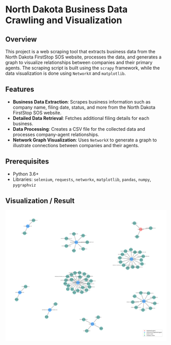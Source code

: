 
# North Dakota Business Data Crawling and Visualization

## Overview

This project is a web scraping tool that extracts business data from the North Dakota FirstStop SOS website, processes the data, and generates a graph to visualize relationships between companies and their primary agents. The scraping script is built using the `scrapy` framework, while the data visualization is done using `NetworkX` and `matplotlib`.

## Features

- **Business Data Extraction**: Scrapes business information such as company name, filing date, status, and more from the North Dakota FirstStop SOS website.
- **Detailed Data Retrieval**: Fetches additional filing details for each business.
- **Data Processing**: Creates a CSV file for the collected data and processes company-agent relationships.
- **Network Graph Visualization**: Uses `NetworkX` to generate a graph to illustrate connections between companies and their agents.

## Prerequisites

- Python 3.6+
- Libraries: `selenium`, `requests`, `networkx`, `matplotlib`, `pandas`, `numpy`, `pygraphviz`


## Visualization / Result

![North Dakota Business Data Visualization](https://raw.githubusercontent.com/Vikas20254/sayari_assement_project/main/figure.png)
